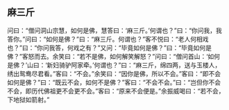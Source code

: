 ##  麻三斤

问曰：“僧问洞山宗慧，如何是佛，慧答曰：‘麻三斤。’何谓也？”曰：“你问我，我答你。”问曰：“如何是佛？”曰：“麻三斤。何谓也？”客不悦曰：“老人何相戏也？”曰：“你问我答，何戏之有？”又问：“毕竟如何是佛？”曰：“毕竟如何是佛？”客怒而去。余笑曰：“若不是佛，如何解笑解怒？”问曰：“僧问首山：‘如何是佛？’山曰：‘新妇骑驴阿家牵。’何谓也？”曰：“麻三斤，绵四两，送与玉楼人，绣出鸳鸯尽君看。”客曰：“不会。”余笑曰：“因你是佛，所以不会。”客曰：“即不会如何是佛？”曰：“既云不会，如何不是佛？”客曰：“不会不会。”曰：“岂但你不会不会，即历代佛祖更不会更不会。”客曰：“原来不会便是。”余振威喝曰：“若不会，下地狱如箭射。”
